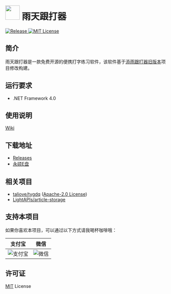 #  <img src="Image/rain.ico" width="45" aligh="left"> 雨天跟打器

<p align="left">
  <a href="https://github.com/LightAPIs/ytgdq/releases/latest">
    <img src="https://img.shields.io/github/v/release/LightAPIs/ytgdq.svg?color=orange" alt="Release" />
  </a>
  <a href="./LICENSE">
    <img src="https://img.shields.io/badge/license-MIT-green.svg" alt="MIT License" />
  </a>
</p>

## 简介

雨天跟打器是一款免费开源的便携打字练习软件，该软件基于[添雨跟打器旧版本](https://github.com/taliove/tygdq)项目修改构建。

## 运行要求

- .NET Framework 4.0

## 使用说明

[Wiki](https://github.com/LightAPIs/ytgdq/wiki)

## 下载地址

- [Releases](https://github.com/LightAPIs/ytgdq/releases)
- [永硕E盘](http://dogegg.ysepan.com/)

## 相关项目

- [taliove/tygdq](https://github.com/taliove/tygdq) ([Apache-2.0 License](https://github.com/taliove/tygdq/blob/master/LICENSE))
- [LightAPIs/article-storage](https://github.com/LightAPIs/article-storage)

## 支持本项目

如果你喜欢本项目，可以通过以下方式请我喝杯咖啡哦：

| 支付宝 | 微信 |
| -- | -- |
| ![支付宝](https://gcore.jsdelivr.net/gh/LightAPIs/PicGoImg@master/img/202207162253141.png) | ![微信](https://gcore.jsdelivr.net/gh/LightAPIs/PicGoImg@master/img/202207162253010.png) |

## 许可证

[MIT](/LICENSE) License
